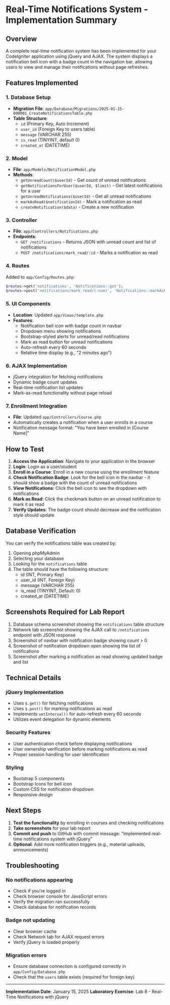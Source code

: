 # Real-Time Notifications System - Implementation Summary

## Overview
A complete real-time notification system has been implemented for your CodeIgniter application using jQuery and AJAX. The system displays a notification bell icon with a badge count in the navigation bar, allowing users to view and manage their notifications without page refreshes.

## Features Implemented

### 1. Database Setup
- **Migration File**: `app/Database/Migrations/2025-01-15-000001_CreateNotificationsTable.php`
- **Table Structure**: 
  - `id` (Primary Key, Auto Increment)
  - `user_id` (Foreign Key to users table)
  - `message` (VARCHAR 255)
  - `is_read` (TINYINT, default 0)
  - `created_at` (DATETIME)

### 2. Model
- **File**: `app/Models/NotificationModel.php`
- **Methods**:
  - `getUnreadCount($userId)` - Get count of unread notifications
  - `getNotificationsForUser($userId, $limit)` - Get latest notifications for a user
  - `getUnreadNotifications($userId)` - Get all unread notifications
  - `markAsRead($notificationId)` - Mark a notification as read
  - `createNotification($data)` - Create a new notification

### 3. Controller
- **File**: `app/Controllers/Notifications.php`
- **Endpoints**:
  - `GET /notifications` - Returns JSON with unread count and list of notifications
  - `POST /notifications/mark_read/:id` - Marks a notification as read

### 4. Routes
Added to `app/Config/Routes.php`:
```php
$routes->get('notifications', 'Notifications::get');
$routes->post('notifications/mark_read/(:num)', 'Notifications::markAsRead/$1');
```

### 5. UI Components
- **Location**: Updated `app/Views/template.php`
- **Features**:
  - Notification bell icon with badge count in navbar
  - Dropdown menu showing notifications
  - Bootstrap-styled alerts for unread/read notifications
  - Mark as read button for unread notifications
  - Auto-refresh every 60 seconds
  - Relative time display (e.g., "2 minutes ago")

### 6. AJAX Implementation
- jQuery integration for fetching notifications
- Dynamic badge count updates
- Real-time notification list updates
- Mark-as-read functionality without page reload

### 7. Enrollment Integration
- **File**: Updated `app/Controllers/Course.php`
- Automatically creates a notification when a user enrolls in a course
- Notification message format: "You have been enrolled in [Course Name]"

## How to Test

1. **Access the Application**: Navigate to your application in the browser
2. **Login**: Login as a user/student
3. **Enroll in a Course**: Enroll in a new course using the enrollment feature
4. **Check Notification Badge**: Look for the bell icon in the navbar - it should show a badge with the count of unread notifications
5. **View Notifications**: Click the bell icon to see the dropdown with notifications
6. **Mark as Read**: Click the checkmark button on an unread notification to mark it as read
7. **Verify Updates**: The badge count should decrease and the notification style should update

## Database Verification

You can verify the notifications table was created by:
1. Opening phpMyAdmin
2. Selecting your database
3. Looking for the `notifications` table
4. The table should have the following structure:
   - id (INT, Primary Key)
   - user_id (INT, Foreign Key)
   - message (VARCHAR 255)
   - is_read (TINYINT, Default: 0)
   - created_at (DATETIME)

## Screenshots Required for Lab Report

1. Database schema screenshot showing the `notifications` table structure
2. Network tab screenshot showing the AJAX call to `/notifications` endpoint with JSON response
3. Screenshot of navbar with notification badge showing count > 0
4. Screenshot of notification dropdown open showing the list of notifications
5. Screenshot after marking a notification as read showing updated badge and list

## Technical Details

### jQuery Implementation
- Uses `$.get()` for fetching notifications
- Uses `$.post()` for marking notifications as read
- Implements `setInterval()` for auto-refresh every 60 seconds
- Utilizes event delegation for dynamic elements

### Security Features
- User authentication check before displaying notifications
- User ownership verification before marking notifications as read
- Proper session handling for user identification

### Styling
- Bootstrap 5 components
- Bootstrap Icons for bell icon
- Custom CSS for notification dropdown
- Responsive design

## Next Steps

1. **Test the functionality** by enrolling in courses and checking notifications
2. **Take screenshots** for your lab report
3. **Commit and push** to GitHub with commit message: "Implemented real-time notifications system with jQuery"
4. **Optional**: Add more notification triggers (e.g., material uploads, announcements)

## Troubleshooting

### No notifications appearing
- Check if you're logged in
- Check browser console for JavaScript errors
- Verify the migration ran successfully
- Check database for notification records

### Badge not updating
- Clear browser cache
- Check Network tab for AJAX request errors
- Verify jQuery is loaded properly

### Migration errors
- Ensure database connection is configured correctly in `app/Config/Database.php`
- Check that the `users` table exists (required for foreign key)

---

**Implementation Date**: January 15, 2025
**Laboratory Exercise**: Lab 8 - Real-Time Notifications with jQuery

